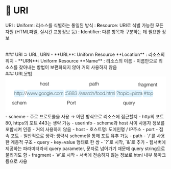 # 🎯 URI

URI
: **U**niform: 리소스를 식별하는 통일된 방식
: **R**esource: URI로 식별 가능한 모든 자원 (HTML파일, 실시간 교통정보 등)
: **I**dentifier: 다른 항목과 구분하는 데 필요한 정보

<br/>
### URI ⊃ URL, URN
- **URL**: Uniform Resource **Location** : 리소스의 위치
- **URN**: Uniform Resource **Name** : 리소스의 이름
    - 이름만으로 리소스를 찾아내는 방법이 보편화되지 않아 거의 사용하지 않음

<br/>
### URL문법
<img src="images/url.png" width=550/><br/>
- scheme
    - 주로 프로토콜을 사용 → 어떤 방식으로 리소스에 접근할지
    - http의 포트 80, https의 포트 443는 생략 가능
- userinfo
    - scheme과 host 사이 사용자 정보를 포함시켜 인증
    - 거의 사용하지 않음
- host
    - 호스트명: 도메인명 / IP주소
- port
    - 접속 포트
    - 일반적으로 생략: 생략시 scheme을 통해 포트 유추 가능
- path
    - `/`를 사용한 계층적 구조
- query
    - key=value 형태로 한 쌍
    - `?`로 시작, `&`로 추가
    - 웹서버에 제공하는 파라미터라서 query parameter, 문자로 넘어가기 때문에 query string으로 불리기도 함
- fragment
    - `#`로 시작
    - 서버에 전송하지 않는 정보로 html 내부 북마크 등으로 사용